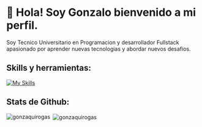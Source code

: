 # 👋 Hola! Soy Gonzalo bienvenido a mi perfil.

Soy Tecnico Universitario en Programacion y desarrollador Fullstack apasionado por aprender nuevas tecnologias y abordar nuevos desafios.

 ## Skills y herramientas: 
[![My Skills](https://skillicons.dev/icons?i=java,spring,js,react,html,css,mysql&theme=light)](https://skillicons.dev)
 
 ## Stats de Github: 

<p><img align="left" src="https://github-readme-stats.vercel.app/api/top-langs?username=GonzaloQuirogaS&show_icons=true&locale=en&layout=compact" alt="gonzaquirogas" /></p>

<p>&nbsp;<img align="center" src="https://github-readme-stats.vercel.app/api?username=GonzaloQuirogaS&show_icons=true&locale=en" alt="gonzaquirogas" /></p>

